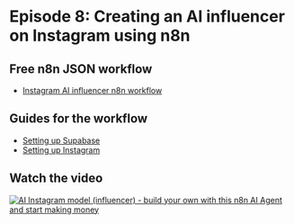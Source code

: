 # Episode 8: Creating an AI influencer on Instagram using n8n

## Free n8n JSON workflow

- [Instagram AI influencer n8n workflow](instagram_ai_influencer.json)

## Guides for the workflow

- [Setting up Supabase](guide-supabase.md)
- [Setting up Instagram](guide-instagram.md)

## Watch the video

[![AI Instagram model (influencer) - build your own with this n8n AI Agent and start making money](https://img.youtube.com/vi/x7kEfmQrHqo/0.jpg)](https://www.youtube.com/watch?v=x7kEfmQrHqo)
